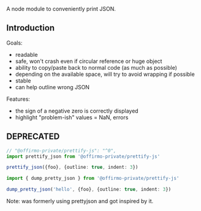A node module to conveniently print JSON.


## Introduction
Goals:
* readable
* safe, won't crash even if circular reference or huge object
* ability to copy/paste back to normal code (as much as possible)
* depending on the available space, will try to avoid wrapping if possible
* stable
* can help outline wrong JSON

Features:
- the sign of a negative zero is correctly displayed
- highlight "problem-ish" values = NaN, errors


## DEPRECATED
```ts
// "@offirmo-private/prettify-js": "^0",
import prettify_json from '@offirmo-private/prettify-js'

prettify_json({foo}, {outline: true, indent: 3})

import { dump_pretty_json } from '@offirmo-private/prettify-js'

dump_pretty_json('hello', {foo}, {outline: true, indent: 3})

```


Note: was formerly using prettyjson and got inspired by it.
